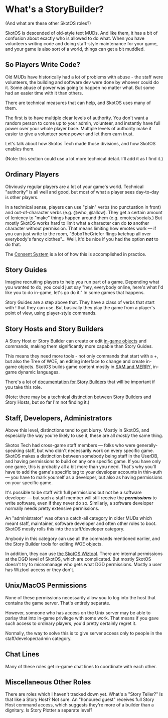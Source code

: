 # What's a StoryBuilder?

(And what are these other SkotOS roles?)

SkotOS is descended of old-style text MUDs. And like them, it has a bit of confusion about exactly who is allowed to do what. When you have volunteers writing code and doing staff-style maintenance for your game, and your game is also sort of a world, things can get a bit muddled.

## So Players Write Code?

Old MUDs have historically had a lot of problems with abuse - the staff were volunteers, the building and software dev were done by whoever could do it. Some abuse of power was going to happen no matter what. But some had an easier time with it than others.

There are technical measures that can help, and SkotOS uses many of them.

The first is to have multiple clear levels of authority. You don't want a random person to come up to your admin, volunteer, and instantly have full power over your whole player base. Multiple levels of authority make it easier to give a volunteer *some* power and let them earn trust.

Let's talk about how Skotos Tech made those divisions, and how SkotOS enables them.

(Note: this section could use a lot more technical detail. I'll add it as I find it.)

## Ordinary Players

Obviously regular players are a lot of your game's world. Technical "authority" is all well and good, but most of what a player sees day-to-day is other players.

In a technical sense, players can use "plain" verbs (no punctuation in front) and out-of-character verbs (e.g. @who, @allow). They get a certain amount of leniency to "make" things happen around them (e.g. emotes/socials.) But mostly SkotOS works hard to limit what a character can do ***to*** another character without permission. That means limiting how emotes work &mdash; if you can just write to the room, "BoboTheGriefer flings ketchup all over everybody's fancy clothes"... Well, it'd be nice if you had the option ***not*** to do that.

The [Consent System](../Story_Builder/ConsentSystem.md) is a lot of how this is accomplished in practice.

## Story Guides

Imagine recruiting players to help you run part of a game. Depending what you wanted to do, you could just say "hey, everybody online, here's what I'd like you to do in-game, let's go do it." In some games that happens.

Story Guides are a step above that. They have a class of verbs that start with ! that they can use. But basically they play the game from a player's point of view, using player-style commands.

## Story Hosts and Story Builders

A Story Host or Story Builder can create or edit [in-game objects](../woe_workflow.md) and commands, making them significantly more capable than Story Guides.

This means they need more tools - not only commands that start with a +, but also the Tree of WOE, an editing interface to change and create in-game objects. SkotOS builds game content mostly in [SAM and MERRY](../Story_Builder/LanguageExplanation.md), in-game dynamic languages.

There's a lot of [documentation for Story Builders](../Story_Builder/) that will be important if you take this role.

(Note: there may be a technical distinction between Story Builders and Story Hosts, but so far I'm not finding it.)

## Staff, Developers, Administrators

Above this level, distinctions tend to get blurry. Mostly in SkotOS, and especially the way you're likely to use it, these are all *mostly* the same thing.

Skotos Tech had cross-game staff members &mdash; folks who were generally-speaking staff, but who didn't necessarily work on every specific game. SkotOS makes a distinction between somebody being staff in the UserDB, and having permissions to build on any one specific game. If you have only one game, this is probably all a bit more than you need. That's why you'll have to add the game's specific tag to your developer accounts in thin-auth &mdash; you have to mark yourself as a developer, but also as having permissions on your specific game.

It's possible to be staff with full permissions but not be a software developer &mdash; but such a staff member will still receive the ***permissions*** to write software, even if they never do so. Similarly, a software developer normally needs pretty extensive permissions.

An "administrator" was often a catch-all category in older MUDs which meant staff, maintainer, software developer and often other roles to boot. SkotOS mostly rolls this into the staff/developer category.

Anybody in this category can use all the commands mentioned earlier, and the Story Builder tools for editing WOE objects.

In addition, they can use [the SkotOS Wiztool](../Developer/SkotOS_Wiztool.md). There are internal permissions at the DGD level of SkotOS, which are complicated. But mostly SkotOS doesn't try to micromanage who gets what DGD permissions. Mostly a user has Wiztool access or they don't.

## Unix/MacOS Permissions

None of these permissions necessarily allow you to log into the host that contains the game server. That's entirely separate.

However, someone who has access on the Unix server may be able to parlay that into in-game privilege with some work. That means if you gave such access to ordinary players, you'd pretty certainly regret it.

Normally, the way to solve this is to give server access only to people in the staff/developer/admin category.

## Chat Lines

Many of these roles get in-game chat lines to coordinate with each other.

## Miscellaneous Other Roles

There are roles which I haven't tracked down yet. What's a "Story Teller?" Is that like a Story Host? Not sure. An "honoured guest" receives full Story Host command access, which suggests they're more of a builder than a dignitary. Is Story Plotter a separate level?
